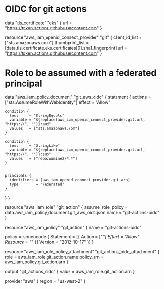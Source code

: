 # OIDC for git actions
data "tls_certificate" "eks" {
  url = "https://token.actions.githubusercontent.com"
}

resource "aws_iam_openid_connect_provider" "git" {
  client_id_list  = ["sts.amazonaws.com"]
  thumbprint_list = [data.tls_certificate.eks.certificates[0].sha1_fingerprint]
  url             = "https://token.actions.githubusercontent.com"
}

# Role to be assumed with a federated principal
data "aws_iam_policy_document" "git_aws_oidc" {
  statement {
    actions = ["sts:AssumeRoleWithWebIdentity"]
    effect  = "Allow"

    condition {
      test     = "StringEquals"
      variable = "${replace(aws_iam_openid_connect_provider.git.url, "https://", "")}:aud"
      values   = ["sts.amazonaws.com"]
    }

    condition {
      test     = "StringLike"
      variable = "${replace(aws_iam_openid_connect_provider.git.url, "https://", "")}:sub"
      values   = ["repo:wumine2/*:*"]
    }


    principals {
      identifiers = [aws_iam_openid_connect_provider.git.arn]
      type        = "Federated"
    }
  }
}

resource "aws_iam_role" "git_action" {
  assume_role_policy = data.aws_iam_policy_document.git_aws_oidc.json
  name               = "git-actions-oidc"
}

resource "aws_iam_policy" "git_action" {
  name = "git-actions-oidc"

  policy = jsonencode({
    Statement = [{
      Action   = ["*"]
      Effect   = "Allow"
      Resource = "*"
    }]
    Version = "2012-10-17"
  })
}

resource "aws_iam_role_policy_attachment" "git_actions_oidc_attachment" {
  role       = aws_iam_role.git_action.name
  policy_arn = aws_iam_policy.git_action.arn
}

output "git_actions_oidc" {
  value = aws_iam_role.git_action.arn
}

provider "aws" {
  region = "us-west-2"
}

